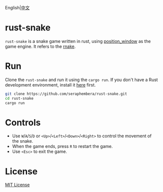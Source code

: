 English|[中文](README.zh_CN.md)
# rust-snake
`rust-snake` is a snake game written in rust, using [position_window](https://github.com/PistonDevelopers/piston_window.git) as the game engine. It refers to the [rnake](https://github.com/maras-archive/rsnake.git).
# Run
Clone the `rust-snake` and run it using the `cargo run`. If you don't have a Rust development environment, install it [here](https://www.rust-lang.org/tools/install) first.
```bash
git clone https://github.com/seraphembera/rust-snake.git
cd rust-snake
cargo run
```
# Controls
- Use `W`/`A`/`S`/`D` or `<Up>`/`<Left>`/`<Down>`/`<Right>` to control the movement of the snake.
- When the game ends, press `R` to restart the game.
- Use `<Esc>` to exit the game.
# License
[MIT License](./LICENSE)